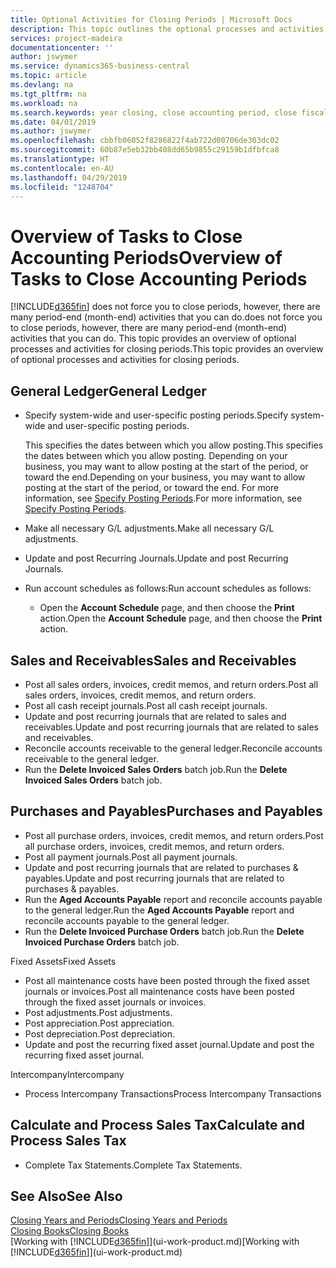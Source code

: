 ```yaml
---
title: Optional Activities for Closing Periods | Microsoft Docs
description: This topic outlines the optional processes and activities for closing accounting periods in Business Central.
services: project-madeira
documentationcenter: ''
author: jswymer
ms.service: dynamics365-business-central
ms.topic: article
ms.devlang: na
ms.tgt_pltfrm: na
ms.workload: na
ms.search.keywords: year closing, close accounting period, close fiscal year, aging, creditor payments, vendor payments
ms.date: 04/01/2019
ms.author: jswymer
ms.openlocfilehash: cbbfb06052f8286822f4ab722d00706de303dc02
ms.sourcegitcommit: 60b87e5eb32bb408dd65b9855c29159b1dfbfca8
ms.translationtype: HT
ms.contentlocale: en-AU
ms.lasthandoff: 04/29/2019
ms.locfileid: "1248704"
---
```

# <a name="overview-of-tasks-to-close-accounting-periods"></a><span data-ttu-id="43700-103">Overview of Tasks to Close Accounting Periods</span><span class="sxs-lookup"><span data-stu-id="43700-103">Overview of Tasks to Close Accounting Periods</span></span>
[!INCLUDE[d365fin](includes/d365fin_md.md)] <span data-ttu-id="43700-104">does not force you to close periods, however, there are many period-end (month-end) activities that you can do.</span><span class="sxs-lookup"><span data-stu-id="43700-104">does not force you to close periods, however, there are many period-end (month-end) activities that you can do.</span></span> <span data-ttu-id="43700-105">This topic provides an overview of optional processes and activities for closing periods.</span><span class="sxs-lookup"><span data-stu-id="43700-105">This topic provides an overview of optional processes and activities for closing periods.</span></span>  

## <a name="general-ledger"></a><span data-ttu-id="43700-106">General Ledger</span><span class="sxs-lookup"><span data-stu-id="43700-106">General Ledger</span></span>
* <span data-ttu-id="43700-107">Specify system-wide and user-specific posting periods.</span><span class="sxs-lookup"><span data-stu-id="43700-107">Specify system-wide and user-specific posting periods.</span></span>  

    <span data-ttu-id="43700-108">This specifies the dates between which you allow posting.</span><span class="sxs-lookup"><span data-stu-id="43700-108">This specifies the dates between which you allow posting.</span></span> <span data-ttu-id="43700-109">Depending on your business, you may want to allow posting at the start of the period, or toward the end.</span><span class="sxs-lookup"><span data-stu-id="43700-109">Depending on your business, you may want to allow posting at the start of the period, or toward the end.</span></span> <span data-ttu-id="43700-110">For more information, see [Specify Posting Periods](finance-how-specify-posting-periods.md).</span><span class="sxs-lookup"><span data-stu-id="43700-110">For more information, see [Specify Posting Periods](finance-how-specify-posting-periods.md).</span></span>  
* <span data-ttu-id="43700-111">Make all necessary G/L adjustments.</span><span class="sxs-lookup"><span data-stu-id="43700-111">Make all necessary G/L adjustments.</span></span>  
* <span data-ttu-id="43700-112">Update and post Recurring Journals.</span><span class="sxs-lookup"><span data-stu-id="43700-112">Update and post Recurring Journals.</span></span>  
  <!--* Process Consolidations-->
* <span data-ttu-id="43700-113">Run account schedules as follows:</span><span class="sxs-lookup"><span data-stu-id="43700-113">Run account schedules as follows:</span></span>  
  * <span data-ttu-id="43700-114">Open the **Account Schedule** page, and then choose the **Print** action.</span><span class="sxs-lookup"><span data-stu-id="43700-114">Open the **Account Schedule** page, and then choose the **Print** action.</span></span>  

## <a name="sales-and-receivables"></a><span data-ttu-id="43700-115">Sales and Receivables</span><span class="sxs-lookup"><span data-stu-id="43700-115">Sales and Receivables</span></span>
* <span data-ttu-id="43700-116">Post all sales orders, invoices, credit memos, and return orders.</span><span class="sxs-lookup"><span data-stu-id="43700-116">Post all sales orders, invoices, credit memos, and return orders.</span></span>  
* <span data-ttu-id="43700-117">Post all cash receipt journals.</span><span class="sxs-lookup"><span data-stu-id="43700-117">Post all cash receipt journals.</span></span>  
* <span data-ttu-id="43700-118">Update and post recurring journals that are related to sales and receivables.</span><span class="sxs-lookup"><span data-stu-id="43700-118">Update and post recurring journals that are related to sales and receivables.</span></span>  
* <span data-ttu-id="43700-119">Reconcile accounts receivable to the general ledger.</span><span class="sxs-lookup"><span data-stu-id="43700-119">Reconcile accounts receivable to the general ledger.</span></span>  
* <span data-ttu-id="43700-120">Run the **Delete Invoiced Sales Orders** batch job.</span><span class="sxs-lookup"><span data-stu-id="43700-120">Run the **Delete Invoiced Sales Orders** batch job.</span></span>  

## <a name="purchases-and-payables"></a><span data-ttu-id="43700-121">Purchases and Payables</span><span class="sxs-lookup"><span data-stu-id="43700-121">Purchases and Payables</span></span>
* <span data-ttu-id="43700-122">Post all purchase orders, invoices, credit memos, and return orders.</span><span class="sxs-lookup"><span data-stu-id="43700-122">Post all purchase orders, invoices, credit memos, and return orders.</span></span>  
* <span data-ttu-id="43700-123">Post all payment journals.</span><span class="sxs-lookup"><span data-stu-id="43700-123">Post all payment journals.</span></span>  
* <span data-ttu-id="43700-124">Update and post recurring journals that are related to purchases & payables.</span><span class="sxs-lookup"><span data-stu-id="43700-124">Update and post recurring journals that are related to purchases & payables.</span></span>  
* <span data-ttu-id="43700-125">Run the **Aged Accounts Payable** report and reconcile accounts payable to the general ledger.</span><span class="sxs-lookup"><span data-stu-id="43700-125">Run the **Aged Accounts Payable** report and reconcile accounts payable to the general ledger.</span></span>  
* <span data-ttu-id="43700-126">Run the **Delete Invoiced Purchase Orders** batch job.</span><span class="sxs-lookup"><span data-stu-id="43700-126">Run the **Delete Invoiced Purchase Orders** batch job.</span></span>  

<span data-ttu-id="43700-127">Fixed Assets</span><span class="sxs-lookup"><span data-stu-id="43700-127">Fixed Assets</span></span>
* <span data-ttu-id="43700-128">Post all maintenance costs have been posted through the fixed asset journals or invoices.</span><span class="sxs-lookup"><span data-stu-id="43700-128">Post all maintenance costs have been posted through the fixed asset journals or invoices.</span></span>
* <span data-ttu-id="43700-129">Post adjustments.</span><span class="sxs-lookup"><span data-stu-id="43700-129">Post adjustments.</span></span>
* <span data-ttu-id="43700-130">Post appreciation.</span><span class="sxs-lookup"><span data-stu-id="43700-130">Post appreciation.</span></span>
* <span data-ttu-id="43700-131">Post depreciation.</span><span class="sxs-lookup"><span data-stu-id="43700-131">Post depreciation.</span></span>
* <span data-ttu-id="43700-132">Update and post the recurring fixed asset journal.</span><span class="sxs-lookup"><span data-stu-id="43700-132">Update and post the recurring fixed asset journal.</span></span>

<span data-ttu-id="43700-133">Intercompany</span><span class="sxs-lookup"><span data-stu-id="43700-133">Intercompany</span></span>
* <span data-ttu-id="43700-134">Process Intercompany Transactions</span><span class="sxs-lookup"><span data-stu-id="43700-134">Process Intercompany Transactions</span></span>

## <a name="calculate-and-process-sales-tax"></a><span data-ttu-id="43700-135">Calculate and Process Sales Tax</span><span class="sxs-lookup"><span data-stu-id="43700-135">Calculate and Process Sales Tax</span></span>
* <span data-ttu-id="43700-136">Complete Tax Statements.</span><span class="sxs-lookup"><span data-stu-id="43700-136">Complete Tax Statements.</span></span>  

## <a name="see-also"></a><span data-ttu-id="43700-137">See Also</span><span class="sxs-lookup"><span data-stu-id="43700-137">See Also</span></span>
[<span data-ttu-id="43700-138">Closing Years and Periods</span><span class="sxs-lookup"><span data-stu-id="43700-138">Closing Years and Periods</span></span>](year-close-years-periods.md)  
[<span data-ttu-id="43700-139">Closing Books</span><span class="sxs-lookup"><span data-stu-id="43700-139">Closing Books</span></span>](year-close-books.md)  
<span data-ttu-id="43700-140">[Working with [!INCLUDE[d365fin](includes/d365fin_md.md)]](ui-work-product.md)</span><span class="sxs-lookup"><span data-stu-id="43700-140">[Working with [!INCLUDE[d365fin](includes/d365fin_md.md)]](ui-work-product.md)</span></span>
